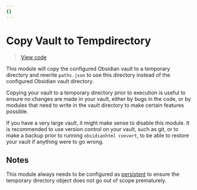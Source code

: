 ```yaml
---
{}
---
```

# Copy Vault to Tempdirectory   
   
> [View code](https://github.com/obsidian-html/obsidian-html/blob/master/obsidianhtml/modules/builtin/copy_vault_to_tempdirectory.py)   
   
This module will copy the configured Obsidian vault to a temporary directory and rewrite `paths.json` to use this directory instead of the configured Obsidian vault directory.   
   
Copying your vault to a temporary directory prior to execution is useful to ensure no changes are made in your vault, either by bugs in the code, or by modules that need to write in the vault directory to make certain features possible.   
   
If you have a very large vault, it might make sense to disable this module. It is recommended to use version control on your vault, such as git, or to make a backup prior to running `obsidianhtml convert`, to be able to restore your vault if anything were to go wrong.   
   
## Notes   
This module always needs to be configured as [persistent](../../Configurations/Modules/Concepts/Persistence.md) to ensure the temporary directory object does not go out of scope prematurely.